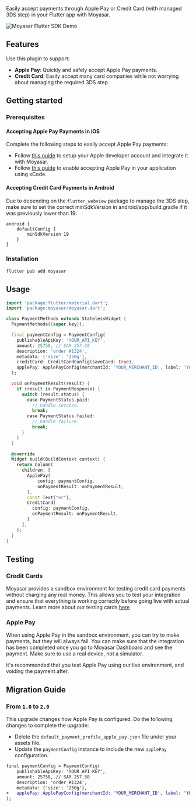 Easily accept payments through Apple Pay or Credit Card (with managed 3DS step) in your Flutter app with Moyasar.

![Moyasar Flutter SDK Demo](https://i.imgur.com/nis9yCm.gif)

## Features

Use this plugin to support:

- **Apple Pay**: Quickly and safely accept Apple Pay payments.
- **Credit Card**: Easily accept many card companies while not worrying about managing the required 3DS step.

## Getting started

### Prerequisites

#### **Accepting Apple Pay Payments in iOS**

Complete the following steps to easily accept Apple Pay payments:

- Follow [this guide](https://help.moyasar.com/en/article/moyasar-dashboard-apple-pay-certificate-activation-9l6sd5/) to setup your Apple developer account and integrate it with Moyasar.
- Follow [this guide](https://help.apple.com/xcode/mac/9.3/#/deva43983eb7?sub=dev44ce8ef13) to enable accepting Apple Pay in your application using xCode.

#### **Accepting Credit Card Payments in Android**

Due to depending on the `flutter_webview` package to manage the 3DS step, make sure to set the correct minSdkVersion in android/app/build.gradle if it was previously lower than 19:

```
android {
    defaultConfig {
        minSdkVersion 19
    }
}
```

### Installation

```sh
flutter pub add moyasar
```

## Usage

```dart
import 'package:flutter/material.dart';
import 'package:moyasar/moyasar.dart';

class PaymentMethods extends StatelessWidget {
  PaymentMethods({super.key});

  final paymentConfig = PaymentConfig(
    publishableApiKey: 'YOUR_API_KEY',
    amount: 25758, // SAR 257.58
    description: 'order #1324',
    metadata: {'size': '250g'},
    creditCard: CreditCardConfig(saveCard: true),
    applePay: ApplePayConfig(merchantId: 'YOUR_MERCHANT_ID', label: 'YOUR_STORE_NAME'),
  );

  void onPaymentResult(result) {
    if (result is PaymentResponse) {
      switch (result.status) {
        case PaymentStatus.paid:
          // handle success.
          break;
        case PaymentStatus.failed:
          // handle failure.
          break;
      }
    }
  }

  @override
  Widget build(BuildContext context) {
    return Column(
      children: [
        ApplePay(
            config: paymentConfig,
            onPaymentResult: onPaymentResult,
        ),
        const Text("or"),
        CreditCard(
          config: paymentConfig,
          onPaymentResult: onPaymentResult,
        )
      ],
    );
  }
}
```

## Testing

### Credit Cards
Moyasar provides a sandbox environment for testing credit card payments without charging any real money. This allows you to test your integration and ensure that everything is working correctly before going live with actual payments. Learn more about our testing cards [here](https://moyasar.com/docs/testing/credit-cards)

### Apple Pay
When using Apple Pay in the sandbox environment, you can try to make payments, but they will always fail. You can make sure that the integration has been completed once you go to Moyasar Dashboard and see the payment. Make sure to use a real device, not a simulator.

it's recommended that you test Apple Pay using our live environment, and voiding the payment after.


## Migration Guide

### From `1.0` to `2.0`

This upgrade changes how Apple Pay is configured. Do the following changes to complete the upgrade:

- Delete the `default_payment_profile_apple_pay.json` file under your assets file.
- Update the `paymentConfig` instance to include the new `applePay` configuration.

```diff
final paymentConfig = PaymentConfig(
    publishableApiKey: 'YOUR_API_KEY',
    amount: 25758, // SAR 257.58
    description: 'order #1324',
    metadata: {'size': '250g'},
+   applePay: ApplePayConfig(merchantId: 'YOUR_MERCHANT_ID', label: 'YOUR_STORE_NAME'),
);
```
